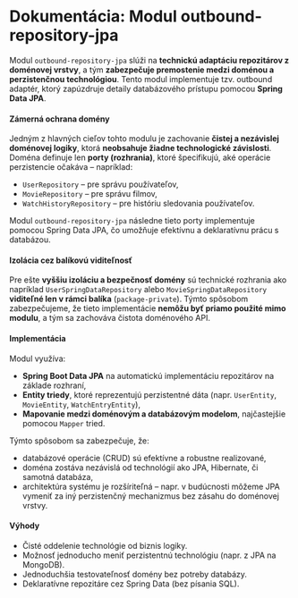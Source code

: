 # Dokumentácia: Modul outbound-repository-jpa

Modul `outbound-repository-jpa` slúži na **technickú adaptáciu repozitárov z doménovej vrstvy**, a tým **zabezpečuje premostenie medzi doménou a perzistenčnou technológiou**. Tento modul implementuje tzv. outbound adaptér, ktorý zapúzdruje detaily databázového prístupu pomocou **Spring Data JPA**.

#### Zámerná ochrana domény

Jedným z hlavných cieľov tohto modulu je zachovanie **čistej a nezávislej doménovej logiky**, ktorá **neobsahuje žiadne technologické závislosti**. Doména definuje len **porty (rozhrania)**, ktoré špecifikujú, aké operácie perzistencie očakáva – napríklad:

- `UserRepository` – pre správu používateľov,
- `MovieRepository` – pre správu filmov,
- `WatchHistoryRepository` – pre históriu sledovania používateľov.

Modul `outbound-repository-jpa` následne tieto porty implementuje pomocou Spring Data JPA, čo umožňuje efektívnu a deklaratívnu prácu s databázou.

#### Izolácia cez balíkovú viditeľnosť

Pre ešte **vyššiu izoláciu a bezpečnosť domény** sú technické rozhrania ako napríklad `UserSpringDataRepository` alebo `MovieSpringDataRepository` **viditeľné len v rámci balíka** (`package-private`). Týmto spôsobom zabezpečujeme, že tieto implementácie **nemôžu byť priamo použité mimo modulu**, a tým sa zachováva čistota doménového API.

#### Implementácia

Modul využíva:

- **Spring Boot Data JPA** na automatickú implementáciu repozitárov na základe rozhraní,
- **Entity triedy**, ktoré reprezentujú perzistentné dáta (napr. `UserEntity`, `MovieEntity`, `WatchEntryEntity`),
- **Mapovanie medzi doménovým a databázovým modelom**, najčastejšie pomocou `Mapper` tried.

Týmto spôsobom sa zabezpečuje, že:

- databázové operácie (CRUD) sú efektívne a robustne realizované,
- doména zostáva nezávislá od technológií ako JPA, Hibernate, či samotná databáza,
- architektúra systému je rozšíriteľná – napr. v budúcnosti môžeme JPA vymeniť za iný perzistenčný mechanizmus bez zásahu do doménovej vrstvy.

#### Výhody

- Čisté oddelenie technológie od biznis logiky.
- Možnosť jednoducho meniť perzistentnú technológiu (napr. z JPA na MongoDB).
- Jednoduchšia testovateľnosť domény bez potreby databázy.
- Deklaratívne repozitáre cez Spring Data (bez písania SQL).
